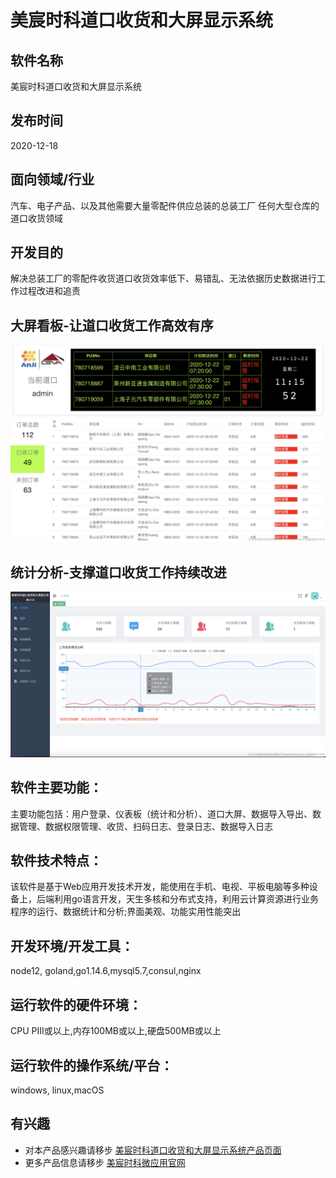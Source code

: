 # 美宸时科道口收货和大屏显示系统

## 软件名称
美宸时科道口收货和大屏显示系统

## 发布时间
2020-12-18

## 面向领域/行业
汽车、电子产品、以及其他需要大量零配件供应总装的总装工厂
任何大型仓库的道口收货领域

## 开发目的
解决总装工厂的零配件收货道口收货效率低下、易错乱、无法依据历史数据进行工作过程改进和追责

## 大屏看板-让道口收货工作高效有序

![](./assets/图片1.png)

## 统计分析-支撑道口收货工作持续改进
![](./assets/图片2.png)

## 软件主要功能：
主要功能包括：用户登录、仪表板（统计和分析）、道口大屏、数据导入导出、数据管理、数据权限管理、收货、扫码日志、登录日志、数据导入日志

## 软件技术特点：
该软件是基于Web应用开发技术开发，能使用在手机、电视、平板电脑等多种设备上，后端利用go语言开发，天生多核和分布式支持，利用云计算资源进行业务程序的运行、数据统计和分析;界面美观、功能实用性能突出

## 开发环境/开发工具：
node12, goland,go1.14.6,mysql5.7,consul,nginx

## 运行软件的硬件环境：
CPU PIII或以上,内存100MB或以上,硬盘500MB或以上

## 运行软件的操作系统/平台：
windows, linux,macOS

## 有兴趣

* 对本产品感兴趣请移步 [美宸时科道口收货和大屏显示系统产品页面](https://www.fashiontech.top/product/dock/dock_v1.html)
* 更多产品信息请移步 [美宸时科微应用官网](https://microapp.fashiontech.top)